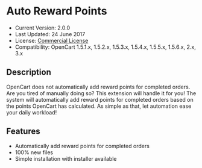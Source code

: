 # Auto Reward Points

* Current Version: 2.0.0
* Last Updated: 24 June 2017
* License: [Commercial License][1]
* Compatibility:
OpenCart 1.5.1.x, 1.5.2.x, 1.5.3.x, 1.5.4.x, 1.5.5.x, 1.5.6.x, 2.x, 3.x


[1]: https://www.marketinsg.com/usage-license

## Description

OpenCart does not automatically add reward points for completed orders. Are you tired of manually doing so? This extension will handle it for you! The system will automatically add reward points for completed orders based on the points OpenCart has calculated. As simple as that, let automation ease your daily workload!

## Features

* Automatically add reward points for completed orders
* 100% new files
* Simple installation with installer available